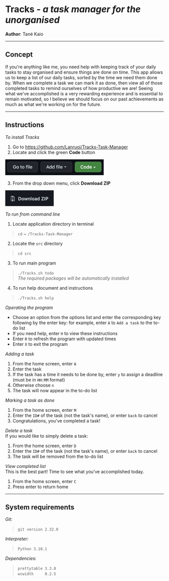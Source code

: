# **Tracks** - *a task manager for the unorganised*
**Author**: Tané Kaio  
****
## Concept
If you're anything like me, you need help with keeping track of your daily tasks to stay organised and ensure things are done on time. This app allows us to keep a list of our daily tasks, sorted by the time we need them done by. When we complete a task we can mark it as done, then view all of those completed tasks to remind ourselves of how productive we are! Seeing what we've accomplished is a very rewarding experience and is essential to remain motivated, so I believe we should focus on our past achievements as much as what we're working on for the future. 
****
## Instructions  
*To install Tracks*  
1. Go to https://github.com/Lanruoj/Tracks-Task-Manager
2. Locate and click the green **Code** button  

<img src="img/git-code.png" alt="code button" height="50px">

3. From the drop down menu, click **Download ZIP**

<img src="img/git-zip.png" alt="download zip" height="50px">

*To run from command line*  
1. Locate application directory in terminal
> `cd` ~ `/Tracks-Task-Manager`
2. Locate the `src` directory
> `cd src`
3. To run main program 
> `./Tracks.sh todo`  
> *The required packages will be automatically installed*  
4. To run help document and instructions
> `./Tracks.sh help`



*Operating the program*  
* Choose an option from the options list and enter the corresponding key following by the enter key: for example, enter `A` to `Add a task` to the to-do list
* If you need help, enter `H` to view these instructions
* Enter `R` to refresh the program with updated times
* Enter `X` to exit the program

*Adding a task*  
1. From the home screen, enter `A`
2. Enter the task
3. If the task has a time it needs to be done by, enter `y` to assign a deadline (must be in `HH:MM` format)
4. Otherwise choose `n`
5. The task will now appear in the to-do list

*Marking a task as done*
1. From the home screen, enter `M`
2. Enter the `ID#` of the task (not the task's name), or enter `back` to cancel
3. Congratulations, you've completed a task!

*Delete a task*  
If you would like to simply delete a task:
1. From the home screen, enter `D`
2. Enter the `ID#` of the task (not the task's name), or enter `back` to cancel
3. The task will be removed from the to-do list

*View completed list*  
This is the best part! Time to see what you've accomplished today.
1. From the home screen, enter `C`
2. Press enter to return home

****
## System requirements

*Git:*
> `git version 2.32.0`

*Interpreter:*
> `Python 3.10.1`

*Dependencies:*  
> `prettytable 3.3.0`  
> `wcwidth     0.2.5`



